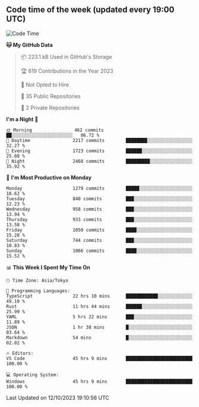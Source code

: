 ## Code time of the week (updated every 19:00 UTC)

<!--START_SECTION:waka-->
![Code Time](http://img.shields.io/badge/Code%20Time-2%2C223%20hrs%2036%20mins-blue)

**🐱 My GitHub Data** 

> 📦 223.1 kB Used in GitHub's Storage 
 > 
> 🏆 619 Contributions in the Year 2023
 > 
> 🚫 Not Opted to Hire
 > 
> 📜 35 Public Repositories 
 > 
> 🔑 2 Private Repositories 
 > 
**I'm a Night 🦉** 

```text
🌞 Morning                462 commits         ██░░░░░░░░░░░░░░░░░░░░░░░   06.72 % 
🌆 Daytime                2217 commits        ████████░░░░░░░░░░░░░░░░░   32.27 % 
🌃 Evening                1723 commits        ██████░░░░░░░░░░░░░░░░░░░   25.08 % 
🌙 Night                  2468 commits        █████████░░░░░░░░░░░░░░░░   35.92 % 
```
📅 **I'm Most Productive on Monday** 

```text
Monday                   1279 commits        █████░░░░░░░░░░░░░░░░░░░░   18.62 % 
Tuesday                  840 commits         ███░░░░░░░░░░░░░░░░░░░░░░   12.23 % 
Wednesday                958 commits         ███░░░░░░░░░░░░░░░░░░░░░░   13.94 % 
Thursday                 933 commits         ███░░░░░░░░░░░░░░░░░░░░░░   13.58 % 
Friday                   1050 commits        ████░░░░░░░░░░░░░░░░░░░░░   15.28 % 
Saturday                 744 commits         ███░░░░░░░░░░░░░░░░░░░░░░   10.83 % 
Sunday                   1066 commits        ████░░░░░░░░░░░░░░░░░░░░░   15.52 % 
```


📊 **This Week I Spent My Time On** 

```text
🕑︎ Time Zone: Asia/Tokyo

💬 Programming Languages: 
TypeScript               22 hrs 10 mins      ████████████░░░░░░░░░░░░░   49.10 % 
Rust                     11 hrs 44 mins      ██████░░░░░░░░░░░░░░░░░░░   25.99 % 
YAML                     5 hrs 22 mins       ███░░░░░░░░░░░░░░░░░░░░░░   11.89 % 
JSON                     1 hr 38 mins        █░░░░░░░░░░░░░░░░░░░░░░░░   03.64 % 
Markdown                 54 mins             █░░░░░░░░░░░░░░░░░░░░░░░░   02.02 % 

🔥 Editors: 
VS Code                  45 hrs 9 mins       █████████████████████████   100.00 % 

💻 Operating System: 
Windows                  45 hrs 9 mins       █████████████████████████   100.00 % 
```


 Last Updated on 12/10/2023 19:10:56 UTC
<!--END_SECTION:waka-->